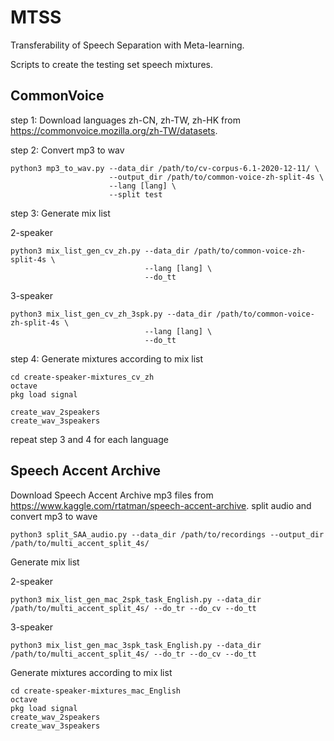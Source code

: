 # MTSS
Transferability of Speech Separation with Meta-learning.

Scripts to create the testing set speech mixtures.

## CommonVoice
step 1: Download languages zh-CN, zh-TW, zh-HK from https://commonvoice.mozilla.org/zh-TW/datasets.

step 2: Convert mp3 to wav
```
python3 mp3_to_wav.py --data_dir /path/to/cv-corpus-6.1-2020-12-11/ \
                      --output_dir /path/to/common-voice-zh-split-4s \
                      --lang [lang] \
                      --split test
```
step 3: Generate mix list

2-speaker
```
python3 mix_list_gen_cv_zh.py --data_dir /path/to/common-voice-zh-split-4s \
                              --lang [lang] \
                              --do_tt
```
3-speaker
```
python3 mix_list_gen_cv_zh_3spk.py --data_dir /path/to/common-voice-zh-split-4s \
                              --lang [lang] \
                              --do_tt
```
step 4: Generate mixtures according to mix list
```
cd create-speaker-mixtures_cv_zh
octave
pkg load signal

create_wav_2speakers
create_wav_3speakers
```
repeat step 3 and 4 for each language

## Speech Accent Archive
Download Speech Accent Archive mp3 files from https://www.kaggle.com/rtatman/speech-accent-archive.
split audio and convert mp3 to wave
```
python3 split_SAA_audio.py --data_dir /path/to/recordings --output_dir /path/to/multi_accent_split_4s/
```
Generate mix list

2-speaker
```
python3 mix_list_gen_mac_2spk_task_English.py --data_dir /path/to/multi_accent_split_4s/ --do_tr --do_cv --do_tt
```

3-speaker
```
python3 mix_list_gen_mac_3spk_task_English.py --data_dir /path/to/multi_accent_split_4s/ --do_tr --do_cv --do_tt
```
Generate mixtures according to mix list
```
cd create-speaker-mixtures_mac_English
octave
pkg load signal
create_wav_2speakers
create_wav_3speakers
```
